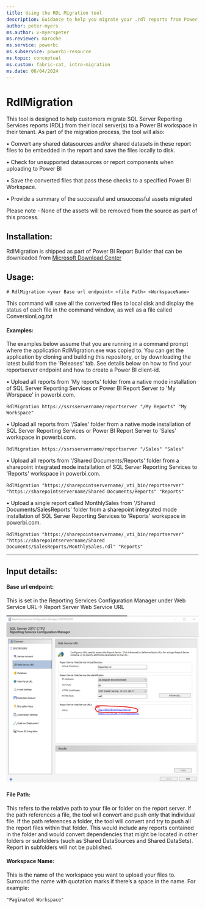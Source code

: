 ```yaml
---
title: Using the RDL Migration tool
description: Guidance to help you migrate your .rdl reports from Power BI Report Server and SQL Server Reporting Services (SSRS) to Power BI using the RdlMigration tool included as part of Power BI Report Builder.
author: peter-myers
ms.author: v-myerspeter
ms.reviewer: maroche
ms.service: powerbi
ms.subservice: powerbi-resource
ms.topic: conceptual
ms.custom: fabric-cat, intro-migration
ms.date: 06/04/2024
---
```


# RdlMigration 
This tool is designed to help customers migrate SQL Server Reporting Services reports (RDL) from their local server(s) to a Power BI workspace in their tenant.  As part of the migration process, the tool will also:

•	Convert any shared datasources and/or shared datasets in these report files to be embedded in the report and save the files locally to disk.

•	Check for unsupported datasources or report components when uploading to Power BI

•	Save the converted files that pass these checks to a specified Power BI Workspace.

•	Provide a summary of the successful and unsuccessful assets migrated

Please note - None of the assets will be removed from the source as part of this process.

## Installation:

RdlMigration is shipped as part of Power BI Report Builder that can be downloaded from [Microsoft Download Center](https://www.microsoft.com/download/details.aspx?id=105942)

## Usage:

```
# RdlMigration <your Base url endpoint> <file Path> <WorkspaceName>
```

This command will save all the converted files to local disk and display the status of each file in the command window, as well as a file called ConversionLog.txt  

#### Examples:

The examples below assume that you are running in a command prompt where the application RdlMigration.exe was copied to. You can get the application by cloning and building this repository, or by downloading the latest build from the 'Releases' tab. See details below on how to find your reportserver endpoint and how to create a Power BI client-id.

•	Upload  all reports from 'My reports' folder from a native mode installation of SQL Server Reporting Services or Power BI Report Server to 'My Worspace' in powerbi.com.
    
 ```
 RdlMigration https://ssrsservername/reportserver "/My Reports" "My Workspace"
 ```
    
•	Upload  all reports from '/Sales' folder from a native mode installation of SQL Server Reporting Services or Power BI Report Server to 'Sales' workspace in powerbi.com.
    
 ```
 RdlMigration https://ssrsservername/reportserver "/Sales" "Sales"
 ```

•	Upload all reports from '/Shared Documents/Reports' folder from a sharepoint integrated mode installation of SQL Server Reporting Services to 'Reports' workspace in powerbi.com.
    
```
RdlMigration "https://sharepointservername/_vti_bin/reportserver" "https://sharepointservername/Shared Documents/Reports" "Reports"
```

•	Upload a single report called MonthlySales from '/Shared Documents/SalesReports' folder from a sharepoint integrated mode installation of SQL Server Reporting Services to 'Reports' workspace in powerbi.com.
    
```
RdlMigration "https://sharepointservername/_vti_bin/reportserver" "https://sharepointservername/Shared Documents/SalesReports/MonthlySales.rdl" "Reports"
```
---
## Input details:

#### Base url endpoint: 
This is set in the Reporting Services Configuration Manager under Web Service URL-> Report Server Web Service URL

![Screenshot of RS Config tool showing webservice url](media/using-rdlmigration-tool/config-tool-webservice-url.png)

#### File Path: 
This refers to the relative path to your file or folder on the report server. If the path references a file, the tool will convert and push only that individual file. If the path references a folder, the tool will convert and try to push all the report files within that folder. This would include any reports contained in the folder and would convert dependencies that might be located in other folders or subfolders (such as Shared DataSources and Shared DataSets). Report in subfolders will not be published.

#### Workspace Name:
This is the name of the workspace you want to upload your files to. Surround the name with quotation marks if there’s  a space in the name. For example:
```
"Paginated Workspace"
```

